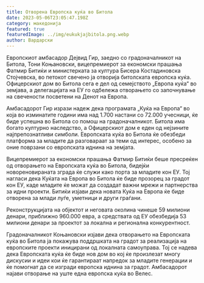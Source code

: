 ```yaml
---
title: Отворена Европска куќа во Битола
date: 2023-05-06T23:05:47.198Z
category: македонија
featured: true
featuredImage: ../img/eukukjajbitola.png.webp
author: Вардарски
---
```


Европскиот амбасадор Дејвид Гир, заедно со градоначалникот на Битола, Тони Коњановски, вицепремиерот за економски прашања Фатмир Битиќи и министерката за култура Бисера Костадиновска Стојчевска, во петокот свечено ја отворија битолската европска куќа. Офицерскиот дом во Битола сега е дел од семејството „Европа куќа“ во земјава, а делегацијата на ЕУ го одбележа отворањето со започнување на свечености посветени на Денот на Европа.

Амбасадорот Гир изрази надеж дека програмата „Куќа на Европа“ во која во изминатите години има над 1.700 настани со 72.000 учесници, ќе биде успешна во Битола со помош на градоначалникот. Битола има богато културно наследство, а Офицерскиот дом е еден од нејзините најпрепознатливи симболи. Европската куќа во Битола ќе обезбеди платформа за младите да разговараат за теми од интерес, особено за оние поврзани со европската иднина на земјата.

Вицепремиерот за економски прашања Фатмир Битиќи беше пресреќен од отворањето на Европската куќа во Битола, бидејќи новореновираната зграда ќе служи како порта за младите кон ЕУ. Тој нагласи дека Куќата на Европа во Битола ќе биде прозорец за градот кон ЕУ, каде младите ќе можат да создадат важни мрежи и партнерства за идни проекти. Битиќи изјави дека новата Куќа на Европа ќе биде отворена за млади луѓе, уметници и други граѓани.

Реконструкцијата на објектот и неговата околина чинеше 59 милиони денари, приближно 960.000 евра, а средствата од ЕУ обезбедија 53 милиони денари за проектот за локална и регионална конкурентност.

Градоначалникот Коњановски изјави дека отворањето на Европската куќа во Битола ја покажува поддршката на градот за реализација на европските проекти иницирани од локалната самоуправа. Тој се надева дека Европската куќа ќе биде нов дом во кој ќе произлезат многу дискусии и идеи кои ќе гарантираат напредок за младите генерации и ќе помогнат да се изгради европска иднина за градот. Амбасадорот најави отворање на уште една европска куќа во Велес.
